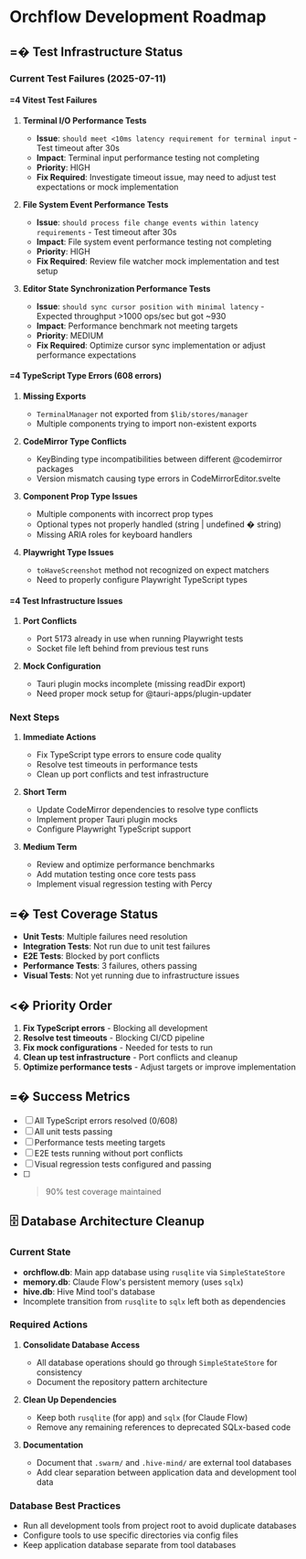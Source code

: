 # Orchflow Development Roadmap

## =� Test Infrastructure Status

### Current Test Failures (2025-07-11)

#### =4 Vitest Test Failures

1. **Terminal I/O Performance Tests**
   - **Issue**: `should meet <10ms latency requirement for terminal input` - Test timeout after 30s
   - **Impact**: Terminal input performance testing not completing
   - **Priority**: HIGH
   - **Fix Required**: Investigate timeout issue, may need to adjust test expectations or mock implementation

2. **File System Event Performance Tests**
   - **Issue**: `should process file change events within latency requirements` - Test timeout after 30s
   - **Impact**: File system event performance testing not completing  
   - **Priority**: HIGH
   - **Fix Required**: Review file watcher mock implementation and test setup

3. **Editor State Synchronization Performance Tests**
   - **Issue**: `should sync cursor position with minimal latency` - Expected throughput >1000 ops/sec but got ~930
   - **Impact**: Performance benchmark not meeting targets
   - **Priority**: MEDIUM
   - **Fix Required**: Optimize cursor sync implementation or adjust performance expectations

#### =4 TypeScript Type Errors (608 errors)

1. **Missing Exports**
   - `TerminalManager` not exported from `$lib/stores/manager`
   - Multiple components trying to import non-existent exports

2. **CodeMirror Type Conflicts**
   - KeyBinding type incompatibilities between different @codemirror packages
   - Version mismatch causing type errors in CodeMirrorEditor.svelte

3. **Component Prop Type Issues**
   - Multiple components with incorrect prop types
   - Optional types not properly handled (string | undefined � string)
   - Missing ARIA roles for keyboard handlers

4. **Playwright Type Issues**
   - `toHaveScreenshot` method not recognized on expect matchers
   - Need to properly configure Playwright TypeScript types

#### =4 Test Infrastructure Issues

1. **Port Conflicts**
   - Port 5173 already in use when running Playwright tests
   - Socket file left behind from previous test runs

2. **Mock Configuration**
   - Tauri plugin mocks incomplete (missing readDir export)
   - Need proper mock setup for @tauri-apps/plugin-updater

### Next Steps

1. **Immediate Actions**
   - Fix TypeScript type errors to ensure code quality
   - Resolve test timeouts in performance tests
   - Clean up port conflicts and test infrastructure

2. **Short Term**
   - Update CodeMirror dependencies to resolve type conflicts
   - Implement proper Tauri plugin mocks
   - Configure Playwright TypeScript support

3. **Medium Term**
   - Review and optimize performance benchmarks
   - Add mutation testing once core tests pass
   - Implement visual regression testing with Percy

## =� Test Coverage Status

- **Unit Tests**: Multiple failures need resolution
- **Integration Tests**: Not run due to unit test failures
- **E2E Tests**: Blocked by port conflicts
- **Performance Tests**: 3 failures, others passing
- **Visual Tests**: Not yet running due to infrastructure issues

## <� Priority Order

1. **Fix TypeScript errors** - Blocking all development
2. **Resolve test timeouts** - Blocking CI/CD pipeline
3. **Fix mock configurations** - Needed for tests to run
4. **Clean up test infrastructure** - Port conflicts and cleanup
5. **Optimize performance tests** - Adjust targets or improve implementation

## =� Success Metrics

- [ ] All TypeScript errors resolved (0/608)
- [ ] All unit tests passing
- [ ] Performance tests meeting targets
- [ ] E2E tests running without port conflicts
- [ ] Visual regression tests configured and passing
- [ ] >90% test coverage maintained

## 🗄️ Database Architecture Cleanup

### Current State
- **orchflow.db**: Main app database using `rusqlite` via `SimpleStateStore`
- **memory.db**: Claude Flow's persistent memory (uses `sqlx`)
- **hive.db**: Hive Mind tool's database
- Incomplete transition from `rusqlite` to `sqlx` left both as dependencies

### Required Actions

1. **Consolidate Database Access**
   - All database operations should go through `SimpleStateStore` for consistency
   - Document the repository pattern architecture

2. **Clean Up Dependencies**
   - Keep both `rusqlite` (for app) and `sqlx` (for Claude Flow)
   - Remove any remaining references to deprecated SQLx-based code

3. **Documentation**
   - Document that `.swarm/` and `.hive-mind/` are external tool databases
   - Add clear separation between application data and development tool data

### Database Best Practices
- Run all development tools from project root to avoid duplicate databases
- Configure tools to use specific directories via config files
- Keep application database separate from tool databases